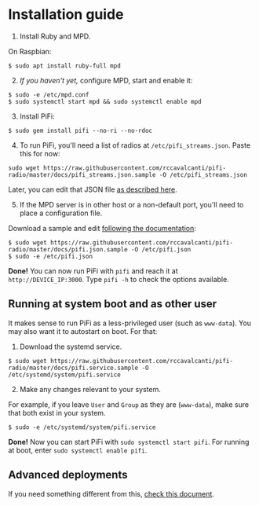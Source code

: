 # Installation guide

1. Install Ruby and MPD.

On Raspbian:

```
$ sudo apt install ruby-full mpd
```

2. _If you haven't yet,_ configure MPD, start and enable it:

```
$ sudo -e /etc/mpd.conf
$ sudo systemctl start mpd && sudo systemctl enable mpd
```

3. Install PiFi:

```
$ sudo gem install pifi --no-ri --no-rdoc
```

4. To run PiFi, you'll need a list of radios at `/etc/pifi_streams.json`. Paste this for now:

```
sudo wget https://raw.githubusercontent.com/rccavalcanti/pifi-radio/master/docs/pifi_streams.json.sample -O /etc/pifi_streams.json
```

Later, you can edit that JSON file [as described here](README.md#list-of-streams).

5. If the MPD server is in other host or a non-default port, you'll need to place a configuration file.

Download a sample and edit [following the documentation](README.md#pifi-configuration):

```
$ sudo wget https://raw.githubusercontent.com/rccavalcanti/pifi-radio/master/docs/pifi.json.sample -O /etc/pifi.json
$ sudo -e /etc/pifi.json
```

**Done!** You can now run PiFi with `pifi` and reach it at `http://DEVICE_IP:3000`. Type `pifi -h` to check the options available.

## Running at system boot and as other user

It makes sense to run PiFi as a less-privileged user (such as `www-data`). You may also want it to autostart on boot. For that:

1. Download the systemd service.

```
$ sudo wget https://raw.githubusercontent.com/rccavalcanti/pifi-radio/master/docs/pifi.service.sample -O /etc/systemd/system/pifi.service
```

2. Make any changes relevant to your system.

For example, if you leave `User` and `Group` as they are (`www-data`), make sure that both exist in your system.

```
$ sudo -e /etc/systemd/system/pifi.service
```

**Done!** Now you can start PiFi with `sudo systemctl start pifi`. For running at boot, enter `sudo systemctl enable pifi`.

## Advanced deployments

If you need something different from this, [check this document](docs/install_tips.md).
